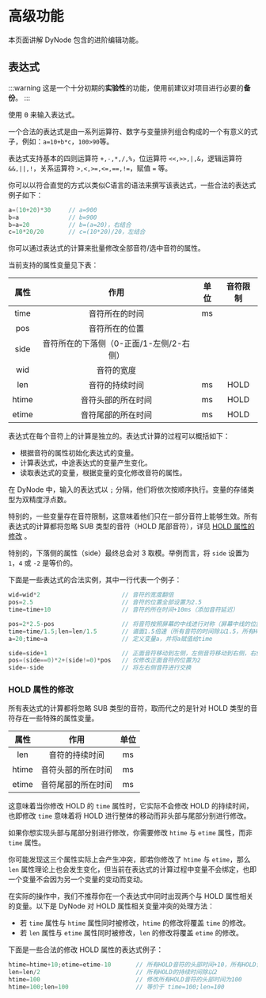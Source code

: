 # 高级功能

本页面讲解 DyNode 包含的进阶编辑功能。

## 表达式

:::warning
这是一个十分初期的**实验性**的功能，使用前建议对项目进行必要的**备份**。
:::

使用 <kbd>0</kbd> 来输入表达式。

一个合法的表达式是由一系列运算符、数字与变量排列组合构成的一个有意义的式子，例如：`a=10+b*c`，`100>90`等。

表达式支持基本的四则运算符 `+,-,*,/,%`，位运算符 `<<,>>,|,&`，逻辑运算符 `&&,||,!`，关系运算符 `>,<,>=,<=,==,!=`，赋值 `=` 等。

你可以以符合直觉的方式以类似C语言的语法来撰写该表达式，一些合法的表达式例子如下：

```cpp
a=(10+20)*30     // a=900
b=a              // b=900
b=a=20           // b=(a=20)，右结合
c=10*20/20       // c=(10*20)/20，左结合
```

你可以通过表达式的计算来批量修改全部音符/选中音符的属性。

当前支持的属性变量见下表：

| 属性  |                   作用                   | 单位  | 音符限制 |
| :---: | :--------------------------------------: | :---: | :------: |
| time  |              音符所在的时间              |  ms   |          |
|  pos  |              音符所在的位置              |       |          |
| side  | 音符所在的下落侧（0-正面/1-左侧/2-右侧） |       |          |
|  wid  |                音符的宽度                |       |          |
|  len  |              音符的持续时间              |  ms   |   HOLD   |
| htime |            音符头部的所在时间            |  ms   |   HOLD   |
| etime |            音符尾部的所在时间            |  ms   |   HOLD   |

表达式在每个音符上的计算是独立的。表达式计算的过程可以概括如下：
* 根据音符的属性初始化表达式的变量。
* 计算表达式，中途表达式的变量产生变化。
* 读取表达式的变量，根据变量的变化修改音符的属性。

在 DyNode 中，输入的表达式以 `;` 分隔，他们将依次按顺序执行。变量的存储类型为双精度浮点数。

特别的，一些变量存在音符限制，这意味着他们只在一部分音符上能够生效。所有表达式的计算都将忽略 SUB 类型的音符（HOLD 尾部音符），详见 [HOLD 属性的修改](#hold-属性的修改) 。

特别的，下落侧的属性（side）最终总会对 3 取模。举例而言，将 `side` 设置为 `1`，`4` 或 `-2` 是等价的。

下面是一些表达式的合法实例，其中一行代表一个例子：

```cpp
wid=wid*2                       // 音符的宽度翻倍
pos=2.5                         // 音符的位置全部设置为2.5
time=time+10                    // 音符的所在时间+10ms（添加音符延迟）

pos=2*2.5-pos                   // 将音符按照屏幕的中线进行对称（屏幕中线的位置为2.5）
time=time/1.5;len=len/1.5       // 谱面1.5倍速（所有音符的时间除以1.5，所有HOLD的长度除以1.5）
a=20;time=a                     // 定义变量a，并将a赋值给time

side=side+1                     // 正面音符移动到左侧，左侧音符移动到右侧，右侧音符移动到正面
pos=(side==0)*2+(side!=0)*pos   // 仅修改正面音符的位置为2
side=-side                      // 将左右侧音符进行交换
```


### HOLD 属性的修改

所有表达式的计算都将忽略 SUB 类型的音符，取而代之的是针对 HOLD 类型的音符存在一些特殊的属性变量。

| 属性  |        作用        | 单位  |
| :---: | :----------------: | :---: |
|  len  |   音符的持续时间   |  ms   |
| htime | 音符头部的所在时间 |  ms   |
| etime | 音符尾部的所在时间 |  ms   |

这意味着当你修改 HOLD 的 `time` 属性时，它实际不会修改 HOLD 的持续时间，也即修改 `time` 意味着将 HOLD 进行整体的移动而非头部与尾部分别进行修改。

如果你想实现头部与尾部分别进行修改，你需要修改 `htime` 与 `etime` 属性，而非 `time` 属性。

你可能发现这三个属性实际上会产生冲突，即若你修改了 `htime` 与 `etime`，那么 `len` 属性理论上也会发生变化，但当前在表达式的计算过程中变量不会绑定，也即一个变量不会因为另一个变量的变动而变动。

在实际的操作中，我们不推荐你在一个表达式中同时出现两个与 HOLD 属性相关的变量。以下是 DyNode 对 HOLD 属性相关变量冲突的处理方法：
* 若 `time` 属性与 `htime` 属性同时被修改，`htime` 的修改将覆盖 `time` 的修改。
* 若 `len` 属性与 `etime` 属性同时被修改，`len` 的修改将覆盖 `etime` 的修改。

下面是一些合法的修改 HOLD 属性的表达式例子：

```cpp
htime=htime+10;etime=etime-10       // 所有HOLD音符的头部时间+10，所有HOLD音符的尾部时间-10
len=len/2                           // 所有HOLD的持续时间除以2
htime=100                           // 修改所有HOLD音符的头部时间为100
htime=100;len=100                   // 等价于 time=100;len=100
```